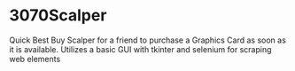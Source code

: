 # 3070Scalper
Quick Best Buy Scalper for a friend to purchase a Graphics Card as soon as it is available. Utilizes a basic GUI with tkinter and selenium for scraping web elements
